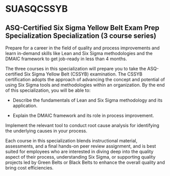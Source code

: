 # SUASQCSSYB

## ASQ-Certified Six Sigma Yellow Belt Exam Prep Specialization Specialization (3 course series)

Prepare for a career in the field of quality and process improvements and learn in-demand skills like Lean and Six Sigma methodologies and the DMAIC framework to get job-ready in less than 4 months.

The three courses in this specialization will prepare you to take the ASQ-certified Six Sigma Yellow Belt (CSSYB) examination. The CSSYB certification adopts the approach of advancing the concept and potential of using Six Sigma tools and methodologies within an organization. By the end of this specialization, you will be able to:

- Describe the fundamentals of Lean and Six Sigma methodology and its application.

- Explain the DMAIC framework and its role in process improvement.

Implement the relevant tool to conduct root cause analysis for identifying the underlying causes in your process.

Each course in this specialization blends instructional material, assessments, and a final hands-on peer review assignment, and is best suited for employees who are interested in diving deep into the quality aspect of their process, understanding Six Sigma, or supporting quality projects led by Green Belts or Black Belts to enhance the overall quality and bring cost efficiencies.
